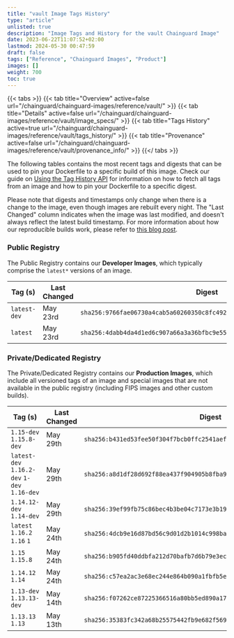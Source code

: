 ```yaml
---
title: "vault Image Tags History"
type: "article"
unlisted: true
description: "Image Tags and History for the vault Chainguard Image"
date: 2023-06-22T11:07:52+02:00
lastmod: 2024-05-30 00:47:59
draft: false
tags: ["Reference", "Chainguard Images", "Product"]
images: []
weight: 700
toc: true
---
```


{{< tabs >}}
{{< tab title="Overview" active=false url="/chainguard/chainguard-images/reference/vault/" >}}
{{< tab title="Details" active=false url="/chainguard/chainguard-images/reference/vault/image_specs/" >}}
{{< tab title="Tags History" active=true url="/chainguard/chainguard-images/reference/vault/tags_history/" >}}
{{< tab title="Provenance" active=false url="/chainguard/chainguard-images/reference/vault/provenance_info/" >}}
{{</ tabs >}}

The following tables contains the most recent tags and digests that can be used to pin your Dockerfile to a specific build of this image. Check our guide on [Using the Tag History API](/chainguard/chainguard-images/using-the-tag-history-api/) for information on how to fetch all tags from an image and how to pin your Dockerfile to a specific digest.

Please note that digests and timestamps only change when there is a change to the image, even though images are rebuilt every night. The "Last Changed" column indicates when the image was last modified, and doesn't always reflect the latest build timestamp. For more information about how our reproducible builds work, please refer to [this blog post](https://www.chainguard.dev/unchained/reproducing-chainguards-reproducible-image-builds).

### Public Registry
The Public Registry contains our **Developer Images**, which typically comprise the `latest*` versions of an image.

| Tag (s)       | Last Changed | Digest                                                                    |
|---------------|--------------|---------------------------------------------------------------------------|
|  `latest-dev` | May 23rd     | `sha256:9766fae06730a4cab5a60260350c8fc492418ef1b180abef476a6e1e364639d6` |
|  `latest`     | May 23rd     | `sha256:4dabb4da4d1ed6c907a66a3a36bfbc9e55a6e5ff083a3d7447f2fbd18a369f88` |


### Private/Dedicated Registry
The Private/Dedicated Registry contains our **Production Images**, which include all versioned tags of an image and special images that are not available in the public registry (including FIPS images and other custom builds).

| Tag (s)                                       | Last Changed | Digest                                                                    |
|-----------------------------------------------|--------------|---------------------------------------------------------------------------|
|  `1.15-dev` `1.15.8-dev`                      | May 29th     | `sha256:b431ed53fee50f304f7bcb0ffc2541aef4d149612721a130036f4bcc8027017a` |
|  `latest-dev` `1.16.2-dev` `1-dev` `1.16-dev` | May 29th     | `sha256:a8d1df28d692f88ea437f904905b8fba928ebbd578cf785511371b8a628b0f6d` |
|  `1.14.12-dev` `1.14-dev`                     | May 29th     | `sha256:39ef99fb75c86bec4b3be04c7173e3b197a468f1fa026c562c5379e93dd1bf5f` |
|  `latest` `1.16.2` `1.16` `1`                 | May 24th     | `sha256:4dcb9e16d87bd56c9d01d2b1014c998bac476a263c5ec8e7f4e79055bd4cbae1` |
|  `1.15` `1.15.8`                              | May 24th     | `sha256:b905fd40ddbfa212d70bafb7d6b79e3ec890f674907d47ac1dca84910c9a33ed` |
|  `1.14.12` `1.14`                             | May 24th     | `sha256:c57ea2ac3e68ec244e864b090a1fbfb5e7da5ba6af728ce5edb72a2788f328ea` |
|  `1.13-dev` `1.13.13-dev`                     | May 14th     | `sha256:f07262ce87225366516a80bb5ed890a173a8f2c0ee1ec69e613b4071d88280e3` |
|  `1.13.13` `1.13`                             | May 13th     | `sha256:35383fc342a68b25575442fb9e682f569a1eddcf0d8af31fade9d22c17e6b317` |

